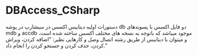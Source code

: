 # DBAccess_CSharp
 دستورات اولیه دیتابیس اکسس در سیشارپ  در پوشه db دو فایل اکسس با پسوندهای mdb و accdb موجود میباشد که باتوجه به نسخه های مختلف اکسس ساخته شده است، و میتوان با دیتابیس از طریق رشته اتصال وصل و کارهایی نظیر: "اضافه کردن، ویراش کردن، حذف کردن و جستجو کردن را انجام داد."
